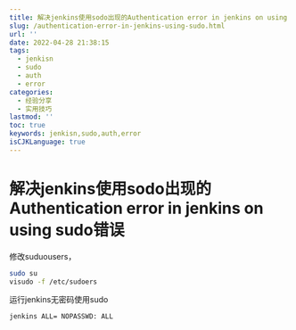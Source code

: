 ```yaml
---
title: 解决jenkins使用sodo出现的Authentication error in jenkins on using sudo错误
slug: /authentication-error-in-jenkins-using-sudo.html
url: ''
date: 2022-04-28 21:38:15
tags:
  - jenkisn
  - sudo
  - auth
  - error
categories:
  - 经验分享
  - 实用技巧
lastmod: ''
toc: true
keywords: jenkisn,sudo,auth,error
isCJKLanguage: true
---
```

# 解决jenkins使用sodo出现的Authentication error in jenkins on using sudo错误

修改suduousers，

```bash
sudo su    
visudo -f /etc/sudoers
```

运行jenkins无密码使用sudo

```bash
jenkins ALL= NOPASSWD: ALL
```